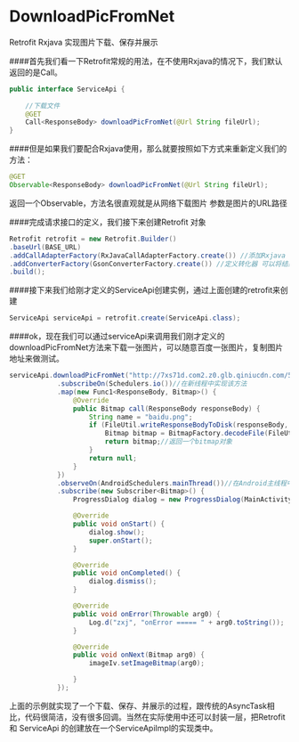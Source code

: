 # DownloadPicFromNet
Retrofit Rxjava 实现图片下载、保存并展示

####首先我们看一下Retrofit常规的用法，在不使用Rxjava的情况下，我们默认返回的是Call。
```java
public interface ServiceApi {  
      
    //下载文件  
    @GET  
    Call<ResponseBody> downloadPicFromNet(@Url String fileUrl);  
}  
```
####但是如果我们要配合Rxjava使用，那么就要按照如下方式来重新定义我们的方法：
```java
@GET  
Observable<ResponseBody> downloadPicFromNet(@Url String fileUrl);  
```
返回一个Observable，方法名很直观就是从网络下载图片 参数是图片的URL路径

####完成请求接口的定义，我们接下来创建Retrofit 对象
```java
Retrofit retrofit = new Retrofit.Builder()  
.baseUrl(BASE_URL)  
.addCallAdapterFactory(RxJavaCallAdapterFactory.create()) //添加Rxjava  
.addConverterFactory(GsonConverterFactory.create()) //定义转化器 可以将结果返回一个json格式 
.build(); 
```

####接下来我们给刚才定义的ServiceApi创建实例，通过上面创建的retrofit来创建
```java
ServiceApi serviceApi = retrofit.create(ServiceApi.class);  
```
####ok，现在我们可以通过serviceApi来调用我们刚才定义的 downloadPicFromNet方法来下载一张图片，可以随意百度一张图片，复制图片地址来做测试。
```java
serviceApi.downloadPicFromNet("http://7xs71d.com2.z0.glb.qiniucdn.com/5f72cedd-47f6-489b-990d-e2c795aef5d6.png")
            .subscribeOn(Schedulers.io())//在新线程中实现该方法
            .map(new Func1<ResponseBody, Bitmap>() {
                @Override
                public Bitmap call(ResponseBody responseBody) {
                    String name = "baidu.png";
                    if (FileUtil.writeResponseBodyToDisk(responseBody, name)) {//保存图片成功
                        Bitmap bitmap = BitmapFactory.decodeFile(FileUtil.pathPath+name);
                        return bitmap;//返回一个bitmap对象
                    }
                    return null;
                }
            })
            .observeOn(AndroidSchedulers.mainThread())//在Android主线程中展示
            .subscribe(new Subscriber<Bitmap>() {
                ProgressDialog dialog = new ProgressDialog(MainActivity.this);

                @Override
                public void onStart() {
                    dialog.show();
                    super.onStart();
                }

                @Override
                public void onCompleted() {
                    dialog.dismiss();
                }

                @Override
                public void onError(Throwable arg0) {
                    Log.d("zxj", "onError ===== " + arg0.toString());
                }

                @Override
                public void onNext(Bitmap arg0) {
                    imageIv.setImageBitmap(arg0);

                }
            });
```
上面的示例就实现了一个下载、保存、并展示的过程，跟传统的AsyncTask相比，代码很简洁，没有很多回调。当然在实际使用中还可以封装一层，把Retrofit 和 ServiceApi 的创建放在一个ServiceApiImpl的实现类中。
